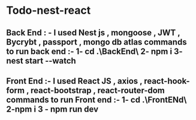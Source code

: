 # Todo-nest-react
Back End : - 
I used Nest js , mongoose , JWT , Bycrybt , passport  , mongo db atlas
commands to run back end :- 
1-  cd .\BackEnd\  2- npm i 3-  nest start --watch 
--------------
Front End :- 
I used React JS , axios , react-hook-form , react-bootstrap , react-router-dom
commands to run Front end :- 
1- cd .\FrontENd\  2-npm i   3 - npm run dev
---------------
